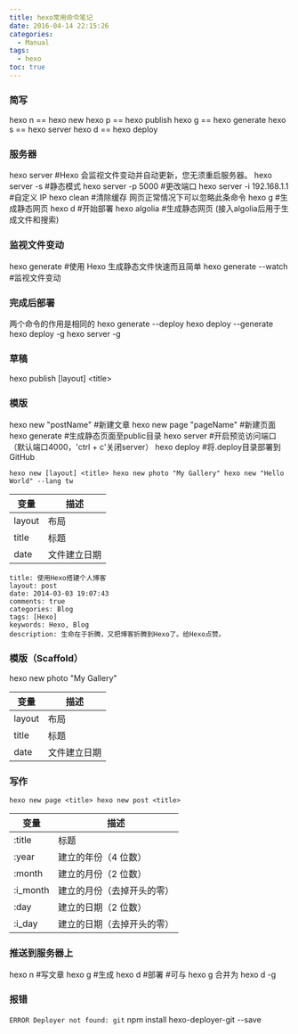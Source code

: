 ```yaml
---
title: hexo常用命令笔记
date: 2016-04-14 22:15:26
categories:
  - Manual
tags:
  - hexo
toc: true
---
```


### 简写
hexo n == hexo new
hexo p == hexo publish
hexo g == hexo generate
hexo s == hexo server
hexo d == hexo deploy

<!--more-->

### 服务器
hexo server #Hexo 会监视文件变动并自动更新，您无须重启服务器。
hexo server -s #静态模式
hexo server -p 5000 #更改端口
hexo server -i 192.168.1.1 #自定义 IP
hexo clean #清除缓存 网页正常情况下可以忽略此条命令
hexo g #生成静态网页
hexo d #开始部署
hexo algolia #生成静态网页 (接入algolia后用于生成文件和搜索)

### 监视文件变动
hexo generate #使用 Hexo 生成静态文件快速而且简单
hexo generate --watch #监视文件变动

### 完成后部署
两个命令的作用是相同的
hexo generate --deploy hexo deploy --generate
hexo deploy -g hexo server -g

### 草稿
hexo publish [layout] &lt;title&gt;

### 模版
hexo new "postName" #新建文章
hexo new page "pageName" #新建页面
hexo generate #生成静态页面至public目录
hexo server #开启预览访问端口（默认端口4000，'ctrl + c'关闭server）
hexo deploy #将.deploy目录部署到GitHub

`hexo new [layout] <title> hexo new photo "My Gallery" hexo new "Hello World" --lang tw`

变量 | 描述
----- | -----
layout | 布局
title | 标题
date | 文件建立日期

``` hexo
title: 使用Hexo搭建个人博客
layout: post
date: 2014-03-03 19:07:43
comments: true
categories: Blog
tags: [Hexo]
keywords: Hexo, Blog
description: 生命在于折腾，又把博客折腾到Hexo了。给Hexo点赞。
```
### 模版（Scaffold）
hexo new photo &quot;My Gallery&quot;

变量 | 描述
----- | -----
layout | 布局
title | 标题
date | 文件建立日期

### 写作
`hexo new page <title> hexo new post <title>`

变量 | 描述
----- | -----
:title | 标题
:year | 建立的年份（4 位数）
:month | 建立的月份（2 位数）
:i_month | 建立的月份（去掉开头的零）
:day | 建立的日期（2 位数）
:i_day | 建立的日期（去掉开头的零）

### 推送到服务器上
hexo n #写文章
hexo g #生成
hexo d #部署 #可与 hexo g 合并为 hexo d -g

### 报错
`ERROR Deployer not found: git`
npm install hexo-deployer-git --save


